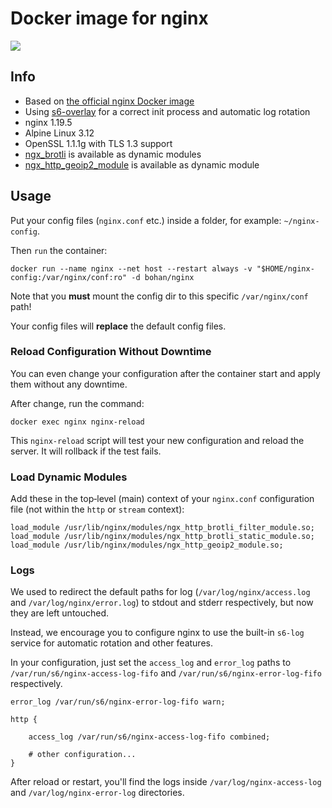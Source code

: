 # Docker image for nginx

[![](https://dockeri.co/image/bohan/nginx)](https://hub.docker.com/r/bohan/nginx)

## Info

 * Based on [the official nginx Docker image](https://github.com/nginxinc/docker-nginx/blob/594ce7a8bc26c85af88495ac94d5cd0096b306f7/mainline/alpine/Dockerfile)
 * Using [s6-overlay](https://github.com/just-containers/s6-overlay) for a correct init process and automatic log rotation
 * nginx 1.19.5
 * Alpine Linux 3.12
 * OpenSSL 1.1.1g with TLS 1.3 support
 * [ngx_brotli](https://github.com/google/ngx_brotli/tree/9aec15e2aa6feea2113119ba06460af70ab3ea62) is available as dynamic modules
 * [ngx_http_geoip2_module](https://github.com/leev/ngx_http_geoip2_module/tree/3.3) is available as dynamic module

## Usage

Put your config files (`nginx.conf` etc.) inside a folder, for example: `~/nginx-config`.

Then `run` the container:

    docker run --name nginx --net host --restart always -v "$HOME/nginx-config:/var/nginx/conf:ro" -d bohan/nginx

Note that you **must** mount the config dir to this specific `/var/nginx/conf` path!

Your config files will **replace** the default config files.

### Reload Configuration Without Downtime

You can even change your configuration after the container start and apply them without any downtime.

After change, run the command:

    docker exec nginx nginx-reload

This `nginx-reload` script will test your new configuration and reload the server. It will rollback if the test fails.

### Load Dynamic Modules

Add these in the top‑level (main) context of your `nginx.conf` configuration file (not within the `http` or `stream` context):

    load_module /usr/lib/nginx/modules/ngx_http_brotli_filter_module.so;
    load_module /usr/lib/nginx/modules/ngx_http_brotli_static_module.so;
    load_module /usr/lib/nginx/modules/ngx_http_geoip2_module.so;

### Logs

We used to redirect the default paths for log (`/var/log/nginx/access.log` and `/var/log/nginx/error.log`) to stdout and stderr respectively, but now they are left untouched.

Instead, we encourage you to configure nginx to use the built-in `s6-log` service for automatic rotation and other features.

In your configuration, just set the `access_log` and `error_log` paths to `/var/run/s6/nginx-access-log-fifo` and `/var/run/s6/nginx-error-log-fifo` respectively.

```
error_log /var/run/s6/nginx-error-log-fifo warn;

http {

    access_log /var/run/s6/nginx-access-log-fifo combined;

    # other configuration...
}
```

After reload or restart, you'll find the logs inside `/var/log/nginx-access-log` and `/var/log/nginx-error-log` directories.
